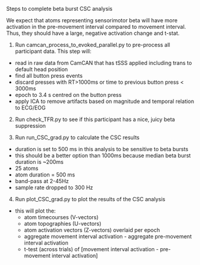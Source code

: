 Steps to complete beta burst CSC analysis

We expect that atoms representing sensorimotor beta will have more activation in the pre-movement
interval compared to movement interval. Thus, they should have a large, negative activation change
and t-stat.

1. Run camcan_process_to_evoked_parallel.py to pre-process all participant data.
	This step will:
* read in raw data from CamCAN that has tSSS applied including trans to default head position
* find all button press events
* discard presses with RT>1000ms or time to previous button press < 3000ms
* epoch to 3.4 s centred on the button press
* apply ICA to remove artifacts based on magnitude and temporal relation to ECG/EOG

2. Run check_TFR.py to see if this participant has a nice, juicy beta suppression

3. Run run_CSC_grad.py to calculate the CSC results
* duration is set to 500 ms in this analysis to be sensitive to beta bursts
* this should be a better option than 1000ms because median beta burst duration is ~200ms
* 25 atoms
* atom duration = 500 ms
* band-pass at 2-45Hz
* sample rate dropped to 300 Hz

4. Run plot_CSC_grad.py to plot the results of the CSC analysis
* this will plot the:
  * atom timecourses (V-vectors) 
  * atom topographies (U-vectors)
  * atom activation vectors (Z-vectors) overlaid per epoch
  * aggregate movement interval activation - aggregate pre-movement interval activation
  * t-test (across trials) of [movement interval activation - pre-movement interval activation]


